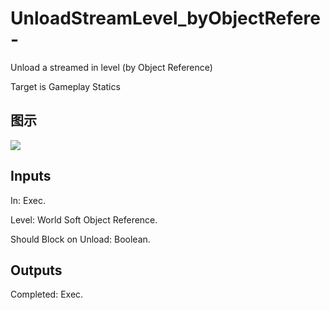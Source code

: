 # UnloadStreamLevel_byObjectRefere-

Unload a streamed in level (by Object Reference)

Target is Gameplay Statics

## 图示

![]($-20221218-19075606.png)

## Inputs

In: Exec.

Level: World Soft Object Reference.

Should Block on Unload: Boolean.  

## Outputs

Completed: Exec.

